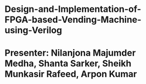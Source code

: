 # Design-and-Implementation-of-FPGA-based-Vending-Machine-using-Verilog
# Presenter: Nilanjona Majumder Medha, Shanta Sarker, Sheikh Munkasir Rafeed, Arpon Kumar
